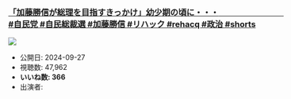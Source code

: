### [「加藤勝信が総理を目指すきっかけ」幼少期の頃に・・・　　　　　　　　#自民党 #自民総裁選 #加藤勝信 #リハック #rehacq #政治 #shorts](https://www.youtube.com/watch?v=6VAmDA6C7fM)
[![](https://img.youtube.com/vi/6VAmDA6C7fM/sddefault.jpg)](https://www.youtube.com/watch?v=6VAmDA6C7fM)
-   公開日: 2024-09-27
-   視聴数: 47,962
-   **いいね数: 366**
-   出演者: 
